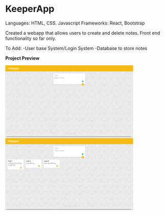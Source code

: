 # KeeperApp

Languages: HTML, CSS. Javascript
Frameworks: React, Bootstrap

Created a webapp that allows users to create and delete notes. Front end functionality so far only.

To Add: 
-User base System/Login System
-Database to store notes

<strong>Project Preview</strong>
<div>
<img src="./Preview_Images/img1.png" />
<img src="./Preview_Images/img2.png" />

</div>
